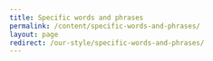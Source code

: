 ```yaml
---
title: Specific words and phrases
permalink: /content/specific-words-and-phrases/
layout: page
redirect: /our-style/specific-words-and-phrases/
---
```

